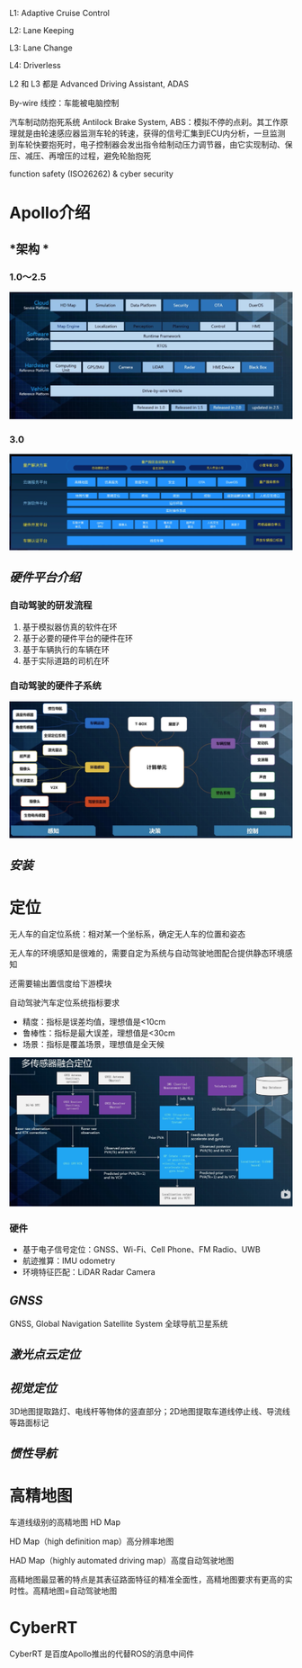 L1: Adaptive Cruise Control

L2: Lane Keeping

L3: Lane Change

L4: Driverless

L2 和 L3 都是 Advanced Driving Assistant, ADAS



By-wire 线控：车能被电脑控制







汽车制动防抱死系统 Antilock Brake System, ABS：模拟不停的点刹。其工作原理就是由轮速感应器监测车轮的转速，获得的信号汇集到ECU内分析，一旦监测到车轮快要抱死时，电子控制器会发出指令给制动压力调节器，由它实现制动、保压、减压、再增压的过程，避免轮胎抱死





function safety (ISO26262)  & cyber security

# Apollo介绍

## *架构 *

### 1.0～2.5

<img src="Apollo1.jpg">

### 3.0

<img src="Apollo3.png">

## *硬件平台介绍*

### 自动驾驶的研发流程

1. 基于模拟器仿真的软件在环
2. 基于必要的硬件平台的硬件在环
3. 基于车辆执行的车辆在环
4. 基于实际道路的司机在环

### 自动驾驶的硬件子系统

<img src="自动驾驶的硬件子系统.png">



## *安装*

# 定位

无人车的自定位系统：相对某一个坐标系，确定无人车的位置和姿态

无人车的环境感知是很难的，需要自定为系统与自动驾驶地图配合提供静态环境感知



还需要输出置信度给下游模块



自动驾驶汽车定位系统指标要求

* 精度：指标是误差均值，理想值是<10cm
* 鲁棒性：指标是最大误差，理想值是<30cm
* 场景：指标是覆盖场景，理想值是全天候

<img src="多传感器融合定位.png">

### 硬件

* 基于电子信号定位：GNSS、Wi-Fi、Cell Phone、FM Radio、UWB
* 航迹推算：IMU odometry
* 环境特征匹配：LiDAR Radar Camera

## *GNSS*

GNSS, Global Navigation Satellite System 全球导航卫星系统

## *激光点云定位*

## *视觉定位*

3D地图提取路灯、电线杆等物体的竖直部分；2D地图提取车道线停止线、导流线等路面标记

## *惯性导航*

# 高精地图

车道线级别的高精地图 HD Map

HD Map（high definition map）高分辨率地图

HAD Map（highly automated driving map）高度自动驾驶地图

高精地图最显著的特点是其表征路面特征的精准全面性，高精地图要求有更高的实时性。高精地图=自动驾驶地图

# CyberRT

CyberRT 是百度Apollo推出的代替ROS的消息中间件

